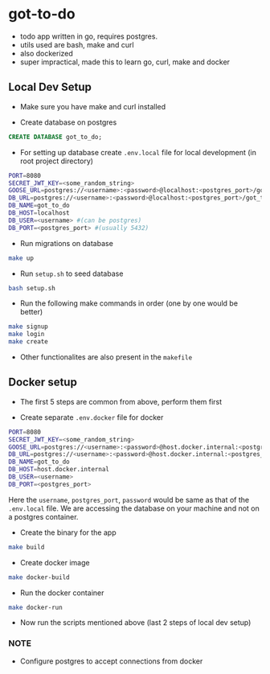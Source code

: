 # got-to-do

- todo app written in go, requires postgres.
- utils used are bash, make and curl
- also dockerized
- super impractical, made this to learn go, curl, make and docker

## Local Dev Setup

- Make sure you have make and curl installed

- Create database on postgres

```sql
CREATE DATABASE got_to_do;
```

- For setting up database create `.env.local` file for local development (in root project directory)

```sh
PORT=8080
SECRET_JWT_KEY=<some_random_string>
GOOSE_URL=postgres://<username>:<password>@localhost:<postgres_port>/got_to_do
DB_URL=postgres://<username>:<password>@localhost:<postgres_port>/got_to_do?sslmode=disable
DB_NAME=got_to_do
DB_HOST=localhost
DB_USER=<username> #(can be postgres)
DB_PORT=<postgres_port> #(usually 5432)
```

- Run migrations on database

```sh
make up
```

- Run `setup.sh` to seed database

```sh
bash setup.sh
```

- Run the following make commands in order (one by one would be better)

```sh
make signup
make login
make create
```

- Other functionalites are also present in the `makefile`

## Docker setup

- The first 5 steps are common from above, perform them first

- Create separate `.env.docker` file for docker

```sh
PORT=8080
SECRET_JWT_KEY=<some_random_string>
GOOSE_URL=postgres://<username>:<password>@host.docker.internal:<postgres_port>/got_to_do
DB_URL=postgres://<username>:<password>@host.docker.internal:<postgres_port>/got_to_do?sslmode=disable
DB_NAME=got_to_do
DB_HOST=host.docker.internal
DB_USER=<username>
DB_PORT=<postgres_port>
```

Here the `username`, `postgres_port`, `password` would be same as that of the `.env.local` file. We are accessing the database on your machine and not on a postgres container.

- Create the binary for the app

```sh
make build
```

- Create docker image

```sh
make docker-build
```

- Run the docker container

```sh
make docker-run
```

- Now run the scripts mentioned above (last 2 steps of local dev setup)

### NOTE

- Configure postgres to accept connections from docker
